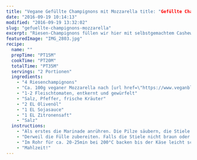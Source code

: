 ```yaml
---
title: "Vegane Gefüllte Champignons mit Mozzarella title: "Gefüllte Champignons mit Mozzarella & Tomaten" Tomaten"
date: "2016-09-19 10:14:13"
modified: "2016-09-19 13:32:02"
slug: "gefuellte-champignons-mozzarella"
excerpt: "Riesen-Champignons füllen wir hier mit selbstgemachtem Cashew-Mozzarella und Tomaten. Sehr lecker!"
featuredImage: "IMG_2803.jpg"
recipe:
  name: ""
  prepTime: "PT15M"
  cookTime: "PT20M"
  totalTime: "PT35M"
  servings: "2 Portionen"
  ingredients:
    - "4 Riesenchampignons"
    - "Ca. 100g veganer Mozzarella nach [url href=\"https://www.veganblatt.com/veganer-mozzarella-aquafaba\" target=\"_blank\"]diesem Rezept[/url]"
    - "1-2 Fleischtomaten, entkernt und gewürfelt"
    - "Salz, Pfeffer, frische Kräuter"
    - "2 EL Olivenöl"
    - "1 EL Sojasauce"
    - "1 EL Zitronensaft"
    - "Salz"
  instructions:
    - "Als erstes die Marinade anrühren. Die Pilze säubern, die Stiele rausdrehen und die Pilzkappen mit der Marinade einpinseln und ziehen lassen."
    - "Derweil die Fülle zubereiten. Falls die Stiele nicht braun oder \"holzig\" sind, können diese fein gewürfelt der Fülle hinzugefügt werden. Die Tomaten entkernen, fein würfeln und noch etwas ausdrücken. Auch den Mozzarella fein würfeln oder reiben und alles vermischen. Würzen und die Pilzkappen damit füllen."
    - "Im Rohr für ca. 20-25min bei 200°C backen bis der Käse leicht schmilzt und sich golden färbt."
    - "Mahlzeit!"
---
```


